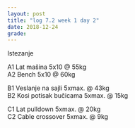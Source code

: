 ```yaml
---
layout: post
title: "log 7.2 week 1 day 2"
date: 2018-12-24
grade:
---
```


Istezanje

A1 Lat mašina 5x10 @ 55kg   
A2 Bench 5x10 @ 60kg   

B1 Veslanje na sajli 5xmax. @ 43kg  
B2 Kosi potisak bučicama 5xmax. @ 15kg    

C1 Lat pulldown 5xmax. @ 20kg                
C2 Cable crossover 5xmax. @ 9kg      
